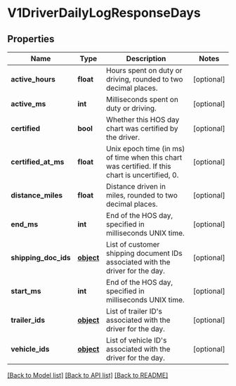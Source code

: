 # V1DriverDailyLogResponseDays

## Properties
Name | Type | Description | Notes
------------ | ------------- | ------------- | -------------
**active_hours** | **float** | Hours spent on duty or driving, rounded to two decimal places. | [optional] 
**active_ms** | **int** | Milliseconds spent on duty or driving. | [optional] 
**certified** | **bool** | Whether this HOS day chart was certified by the driver. | [optional] 
**certified_at_ms** | **float** | Unix epoch time (in ms) of time when this chart was certified. If this chart is uncertified, 0. | [optional] 
**distance_miles** | **float** | Distance driven in miles, rounded to two decimal places. | [optional] 
**end_ms** | **int** | End of the HOS day, specified in milliseconds UNIX time. | [optional] 
**shipping_doc_ids** | [**object**](.md) | List of customer shipping document IDs associated with the driver for the day. | [optional] 
**start_ms** | **int** | End of the HOS day, specified in milliseconds UNIX time. | [optional] 
**trailer_ids** | [**object**](.md) | List of trailer ID&#39;s associated with the driver for the day. | [optional] 
**vehicle_ids** | [**object**](.md) | List of vehicle ID&#39;s associated with the driver for the day. | [optional] 

[[Back to Model list]](../README.md#documentation-for-models) [[Back to API list]](../README.md#documentation-for-api-endpoints) [[Back to README]](../README.md)


